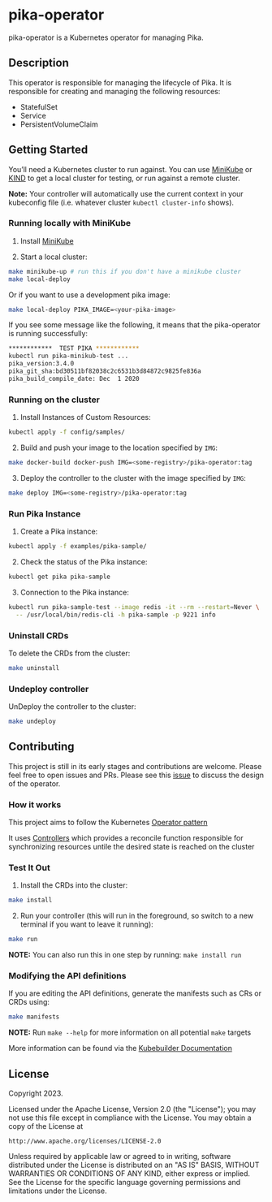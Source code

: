 # pika-operator

pika-operator is a Kubernetes operator for managing Pika.

## Description

This operator is responsible for managing the lifecycle of Pika.
It is responsible for creating and managing the following resources:

- StatefulSet
- Service
- PersistentVolumeClaim

## Getting Started

You’ll need a Kubernetes cluster to run against. You can use [MiniKube](https://minikube.sigs.k8s.io) 
or [KIND](https://kind.sigs.k8s.io) to get a local cluster for testing, or run against a remote cluster.

**Note:** Your controller will automatically use the current context in your kubeconfig file (i.e. whatever
cluster `kubectl cluster-info` shows).

### Running locally with MiniKube

1. Install [MiniKube](https://minikube.sigs.k8s.io/docs/start/)
 
2. Start a local cluster:

```sh
make minikube-up # run this if you don't have a minikube cluster
make local-deploy
```

Or if you want to use a development pika image:

```sh
make local-deploy PIKA_IMAGE=<your-pika-image>
```

If you see some message like the following, it means that the pika-operator is running successfully:

```sh
************  TEST PIKA ************
kubectl run pika-minikub-test ...
pika_version:3.4.0
pika_git_sha:bd30511bf82038c2c6531b3d84872c9825fe836a
pika_build_compile_date: Dec  1 2020
````

### Running on the cluster

1. Install Instances of Custom Resources:

```sh
kubectl apply -f config/samples/
```

2. Build and push your image to the location specified by `IMG`:

```sh
make docker-build docker-push IMG=<some-registry>/pika-operator:tag
```

3. Deploy the controller to the cluster with the image specified by `IMG`:

```sh
make deploy IMG=<some-registry>/pika-operator:tag
```

### Run Pika Instance

1. Create a Pika instance:

```sh
kubectl apply -f examples/pika-sample/
```

2. Check the status of the Pika instance:

```sh
kubectl get pika pika-sample
```

3. Connection to the Pika instance:

```sh
kubectl run pika-sample-test --image redis -it --rm --restart=Never \
  -- /usr/local/bin/redis-cli -h pika-sample -p 9221 info
```

### Uninstall CRDs

To delete the CRDs from the cluster:

```sh
make uninstall
```

### Undeploy controller

UnDeploy the controller to the cluster:

```sh
make undeploy
```

## Contributing

This project is still in its early stages and contributions are welcome. Please feel free to open issues and PRs.
Please see this [issue](https://github.com/OpenAtomFoundation/pika/issues/1236) to discuss the design of the operator.

### How it works

This project aims to follow the
Kubernetes [Operator pattern](https://kubernetes.io/docs/concepts/extend-kubernetes/operator/)

It uses [Controllers](https://kubernetes.io/docs/concepts/architecture/controller/)
which provides a reconcile function responsible for synchronizing resources untile the desired state is reached on the
cluster

### Test It Out

1. Install the CRDs into the cluster:

```sh
make install
```

2. Run your controller (this will run in the foreground, so switch to a new terminal if you want to leave it running):

```sh
make run
```

**NOTE:** You can also run this in one step by running: `make install run`

### Modifying the API definitions

If you are editing the API definitions, generate the manifests such as CRs or CRDs using:

```sh
make manifests
```

**NOTE:** Run `make --help` for more information on all potential `make` targets

More information can be found via the [Kubebuilder Documentation](https://book.kubebuilder.io/introduction.html)

## License

Copyright 2023.

Licensed under the Apache License, Version 2.0 (the "License");
you may not use this file except in compliance with the License.
You may obtain a copy of the License at

    http://www.apache.org/licenses/LICENSE-2.0

Unless required by applicable law or agreed to in writing, software
distributed under the License is distributed on an "AS IS" BASIS,
WITHOUT WARRANTIES OR CONDITIONS OF ANY KIND, either express or implied.
See the License for the specific language governing permissions and
limitations under the License.

